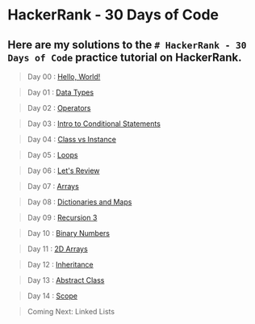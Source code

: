 # HackerRank - 30 Days of Code
## Here are my solutions to the `# HackerRank - 30 Days of Code` practice tutorial on HackerRank.


> Day 00 : [Hello, World!](Day-00/Hello-World.js)

> Day 01 : [Data Types](Day-01/Data-Types.js)

> Day 02 : [Operators](Day-02/Operators.js)

> Day 03 : [Intro to Conditional Statements](Day-03/Intro-to-Conditional-Statements.js)

> Day 04 : [Class vs Instance](Day-04/Class-vs-Instance.js)

> Day 05 : [Loops](Day-05/Loops.js)

> Day 06 : [Let's Review](Day-06/Lets-Review.js)

> Day 07 : [Arrays](Day-07/Arrays.js)

> Day 08 : [Dictionaries and Maps](Day-08/Dictionaries-and-Maps.js)

> Day 09 : [Recursion 3](Day-09/Recursion-3.js)

> Day 10 : [Binary Numbers](Day-10/Binary-Numbers.js)

> Day 11 : [2D Arrays](Day-11/2D-Arrays.js)

> Day 12 : [Inheritance](Day-12/Inheritance.js)

> Day 13 : [Abstract Class](Day-13/Abstract-Class.js)

> Day 14 : [Scope](Day-14/Scope.py)

> Coming Next: Linked Lists